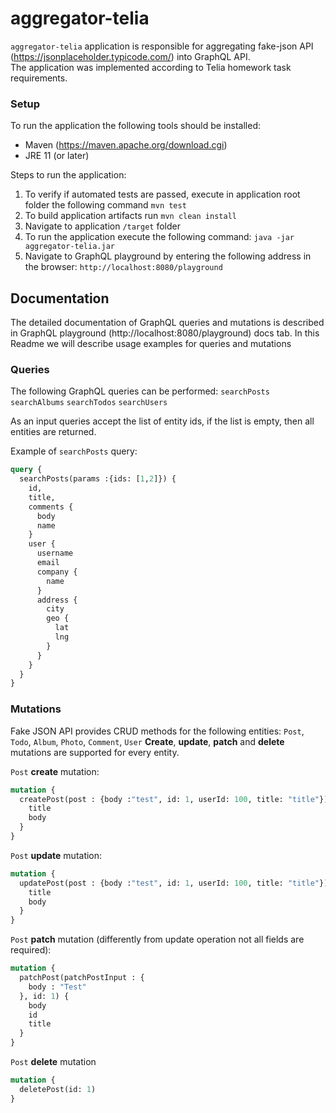 #  aggregator-telia

`aggregator-telia` application is responsible for aggregating fake-json API (https://jsonplaceholder.typicode.com/) 
into GraphQL API. <br> The application was implemented according to Telia homework task requirements. 

### Setup

To run the application the following tools should be installed:
* Maven (https://maven.apache.org/download.cgi)
* JRE 11 (or later)

Steps to run the application:

1. To verify if automated tests are passed, execute in application root folder the following command `mvn test`
2. To build application artifacts run `mvn clean install`
3. Navigate to application `/target` folder
4. To run the application execute the following command: `java -jar aggregator-telia.jar `
5. Navigate to GraphQL playground by entering the following address in the browser: `http://localhost:8080/playground`

## Documentation

The detailed documentation of GraphQL queries and mutations is described in GraphQL playground (http://localhost:8080/playground) docs tab.
In this Readme we will describe usage examples for queries and mutations


### Queries

The following GraphQL queries can be performed:
`searchPosts`
`searchAlbums`
`searchTodos`
`searchUsers`

As an input queries accept the list of entity ids, if the list is empty, then all entities are returned.    

Example of `searchPosts` query:
```graphql
query {
  searchPosts(params :{ids: [1,2]}) {
    id,
    title,
    comments {
      body
      name
    }
    user {
      username
      email
      company {
        name
      }
      address {
        city
        geo {
          lat
          lng
        }
      }
    }
  }
}
```

### Mutations

Fake JSON API provides CRUD methods for the following entities: `Post`, `Todo`, `Album`, `Photo`, `Comment`, `User`
**Create**, **update**, **patch** and **delete** mutations are supported for every entity.

`Post` **create** mutation:

```graphql
mutation {  
  createPost(post : {body :"test", id: 1, userId: 100, title: "title"}) {
    title
    body
  }
}
 ```

`Post` **update** mutation:

```graphql
mutation {  
  updatePost(post : {body :"test", id: 1, userId: 100, title: "title"}) {
    title
    body
  }
}
```

`Post` **patch** mutation (differently from update operation not all fields are required):

```graphql
mutation {  
  patchPost(patchPostInput : {
    body : "Test"
  }, id: 1) {
    body
    id
    title
  }
}
```

`Post` **delete** mutation
```graphql
mutation {  
  deletePost(id: 1)
}
```



